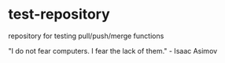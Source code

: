# test-repository
repository for testing pull/push/merge functions

"I do not fear computers. I fear the lack of them." - Isaac Asimov
